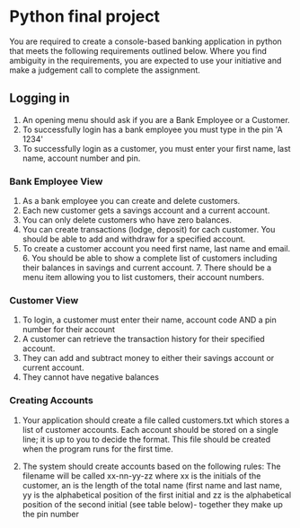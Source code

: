 # Python final project

You are required to create a console-based banking application in python that meets the following requirements outlined below. Where you find ambiguity in the requirements, you are expected to use your initiative and make a judgement call to complete the assignment.

## Logging in

1. An opening menu should ask if you are a Bank Employee or a Customer. 
2. To successfully login has a bank employee you must type in the pin 'A 1234'
3. To successfully login as a customer, you must enter your first name, last name, account number and pin.

### Bank Employee View

1. As a bank employee you can create and delete customers.
2. Each new customer gets a savings account and a current account.
3. You can only delete customers who have zero balances.
4. You can create transactions (lodge, deposit) for cach customer. You should be able to add and withdraw for a specified account.
5. To create a customer account you need first name, last name and email. 6. You should be able to show a complete list of customers including their balances in savings and current account. 7. There should be a menu item allowing you to list customers, their account numbers.

### Customer View

1. To login, a customer must enter their name, account code AND a pin number for their account
2. A customer can retrieve the transaction history for their specified account.
3. They can add and subtract money to either their savings account or current account.
4. They cannot have negative balances

### Creating Accounts

1. Your application should create a file called customers.txt which stores a list of customer accounts. Each account should be stored on a single line; it is up to you to decide the format. This file should be created when the program runs for the first time.

2. The system should create accounts based on the following rules:
The filename will be called xx-nn-yy-zz where xx is the initials of the customer, an is the length of the total name (first name and last name, yy is the alphabetical position of the first initial and zz is the alphabetical position of the second initial (see table below)- together they make up the pin number